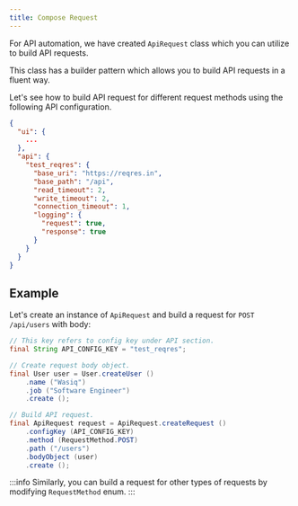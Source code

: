 ```yaml
---
title: Compose Request
---
```


For API automation, we have created `ApiRequest` class which you can utilize to build API requests.

This class has a builder pattern which allows you to build API requests in a fluent way.

Let's see how to build API request for different request methods using the following API configuration.

```json title="src/test/resources/boyka-config.json"
{
  "ui": {
    ...
  },
  "api": {
    "test_reqres": {
      "base_uri": "https://reqres.in",
      "base_path": "/api",
      "read_timeout": 2,
      "write_timeout": 2,
      "connection_timeout": 1,
      "logging": {
        "request": true,
        "response": true
      }
    }
  }
}
```

## Example

Let's create an instance of `ApiRequest` and build a request for `POST /api/users` with body:

```java
// This key refers to config key under API section.
final String API_CONFIG_KEY = "test_reqres";

// Create request body object.
final User user = User.createUser ()
    .name ("Wasiq")
    .job ("Software Engineer")
    .create ();

// Build API request.
final ApiRequest request = ApiRequest.createRequest ()
    .configKey (API_CONFIG_KEY)
    .method (RequestMethod.POST)
    .path ("/users")
    .bodyObject (user)
    .create ();
```

:::info
Similarly, you can build a request for other types of requests by modifying `RequestMethod` enum.
:::
